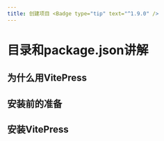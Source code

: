 ```yaml
---
title: 创建项目 <Badge type="tip" text="^1.9.0" />
---
```


#  目录和package.json讲解 <Badge type="tip" text="^1.9.0" />

## 为什么用VitePress

## 安装前的准备

## 安装VitePress


